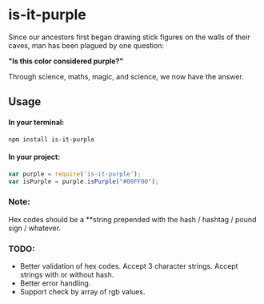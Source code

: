 is-it-purple
============

Since our ancestors first began drawing stick figures on the walls of their caves, man has been plagued by one question:

**"Is this color considered purple?"**

Through science, maths, magic, and science, we now have the answer.

Usage
-----
#### In your terminal:

`npm install is-it-purple`

#### In your project:

```javascript
var purple = require('is-it-purple');
var isPurple = purple.isPurple("#00FF00");
```

### Note:
Hex codes should be a **string prepended with the hash / hashtag / pound sign / whatever.

### TODO:
- Better validation of hex codes. Accept 3 character strings. Accept strings with or without hash.
- Better error handling.
- Support check by array of rgb values.
